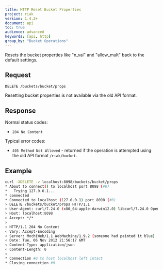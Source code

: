 ```yaml
---
title: HTTP Reset Bucket Properties
project: riak
version: 1.4.2+
document: api
toc: true
audience: advanced
keywords: [api, http]
group_by: "Bucket Operations"
---
```


Resets the bucket properties like "n_val" and "allow_mult" back to the default settings.

## Request
```bash
DELETE /buckets/bucket/props
```

Resetting bucket properties is not available via the old API format.

## Response

Normal status codes:

* `204 No Content`

Typical error codes:

* `405 Method Not Allowed` - returned if the operation is attempted using the old API
format `/riak/bucket`.

## Example

```bash
curl -XDELETE -v localhost:8098/buckets/bucket/props                                                                                                             {13:47}
* About to connect() to localhost port 8098 (#0)
*   Trying 127.0.0.1...
* connected
* Connected to localhost (127.0.0.1) port 8098 (#0)
> DELETE /buckets/bucket/props HTTP/1.1
> User-Agent: curl/7.24.0 (x86_64-apple-darwin12.0) libcurl/7.24.0 OpenSSL/0.9.8r zlib/1.2.5
> Host: localhost:8098
> Accept: */*
>
< HTTP/1.1 204 No Content
< Vary: Accept-Encoding
< Server: MochiWeb/1.1 WebMachine/1.9.2 (someone had painted it blue)
< Date: Tue, 06 Nov 2012 21:56:17 GMT
< Content-Type: application/json
< Content-Length: 0
<
* Connection #0 to host localhost left intact
* Closing connection #0
```
